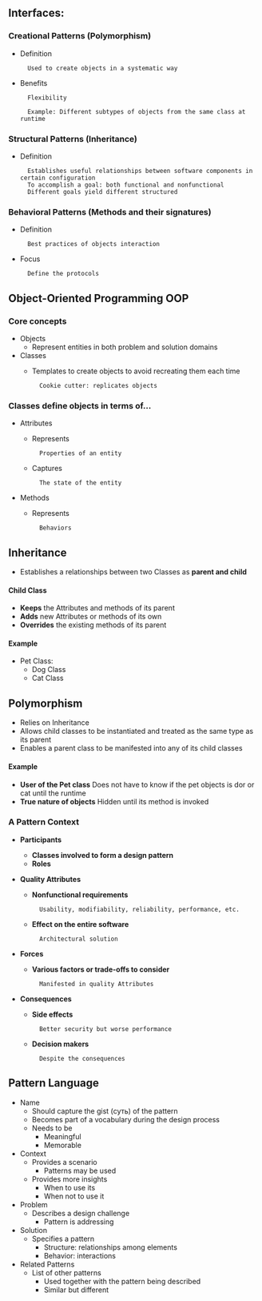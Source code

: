 
## Interfaces:
### Creational Patterns (Polymorphism) 

- Definition

        Used to create objects in a systematic way
    
- Benefits

        Flexibility
    
        Example: Different subtypes of objects from the same class at runtime
        
### Structural Patterns (Inheritance)

- Definition

        Establishes useful relationships between software components in certain configuration
        To accomplish a goal: both functional and nonfunctional
        Different goals yield different structured      
 

### Behavioral Patterns (Methods and their signatures)
    
- Definition
        
        Best practices of objects interaction
       
- Focus

        Define the protocols
      
 
 ## Object-Oriented Programming OOP
 ### Core concepts
 
 - Objects
    - Represent entities in both problem and solution domains
 - Classes
    - Templates to create objects to avoid recreating them each time
        
            Cookie cutter: replicates objects 
 
 ### Classes define objects in terms of...
- Attributes
    - Represents
        
            Properties of an entity
    - Captures
    
            The state of the entity
            
- Methods
    - Represents
    
            Behaviors
        
  
## Inheritance

- Establishes a relationships between two Classes as **parent and child**
 
#### Child Class
- **Keeps** the Attributes and methods of its parent
- **Adds** new Attributes or methods of its own
- **Overrides** the existing methods of its parent

#### Example
- Pet Class:
    - Dog Class
    - Cat Class
 
## Polymorphism
- Relies on Inheritance
- Allows child classes to be instantiated and treated as the same type as its parent
- Enables a parent class to be manifested into any of its child classes

#### Example
- **User of the Pet class** 
Does not have to know if the pet objects is dor or cat until the runtime
- **True nature of objects**
Hidden until its method is invoked

### A Pattern Context
- **Participants**
    - **Classes involved to form a design pattern**
    - **Roles**
    
- **Quality Attributes**
    - **Nonfunctional requirements**
        
            Usability, modifiability, reliability, performance, etc.
    - **Effect on the entire software**
            
            Architectural solution
- **Forces**
    - **Various factors or trade-offs to consider**
            
            Manifested in quality Attributes

- **Consequences**
    - **Side effects**
            
            Better security but worse performance
            
    - **Decision makers**
        
            Despite the consequences

## Pattern Language
- Name
    - Should capture the gist (суть) of the pattern
    - Becomes part of a vocabulary during the design process
    - Needs to be
        - Meaningful
        - Memorable
- Context
    - Provides a scenario
        - Patterns may be used
    - Provides more insights
        - When to use its
        - When not to use it
- Problem
    - Describes a design challenge
        - Pattern is addressing
- Solution
    - Specifies a pattern
        - Structure: relationships among elements
        - Behavior: interactions
- Related Patterns
    - List of other patterns
        - Used together with the pattern being described 
        - Similar but different

